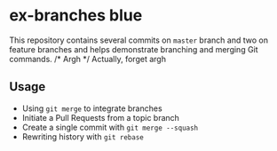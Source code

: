 ex-branches blue
===========

This repository contains several commits on `master` branch and two on feature branches and helps demonstrate branching and merging Git commands.
/* Argh */
Actually, forget argh
## Usage

* Using `git merge` to integrate branches
* Initiate a Pull Requests from a topic branch
* Create a single commit with `git merge --squash`
* Rewriting history with `git rebase`
